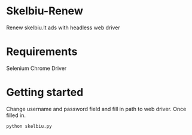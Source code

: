 # Skelbiu-Renew
Renew skelbiu.lt ads with headless web driver

# Requirements
Selenium
Chrome Driver

# Getting started

Change username and password field and fill in path to web driver. Once filled in.

```bash
python skelbiu.py
```
